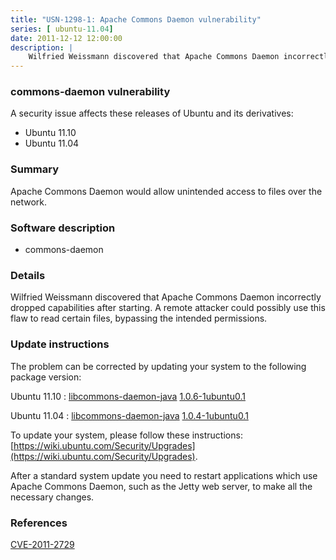 ```yaml
---
title: "USN-1298-1: Apache Commons Daemon vulnerability"
series: [ ubuntu-11.04]
date: 2011-12-12 12:00:00
description: |
    Wilfried Weissmann discovered that Apache Commons Daemon incorrectly dropped capabilities after starting. A remote attacker could possibly use this flaw to read certain files, bypassing the intended permissions. 
--- 
```

 
 


### commons-daemon vulnerability

A security issue affects these releases of Ubuntu and its derivatives:

* Ubuntu 11.10
* Ubuntu 11.04

### Summary

Apache Commons Daemon would allow unintended access to files over the network.

### Software description

* commons-daemon 

### Details

Wilfried Weissmann discovered that Apache Commons Daemon incorrectly dropped capabilities after starting. A remote attacker could possibly use this flaw to read certain files, bypassing the intended permissions. 

### Update instructions

The problem can be corrected by updating your system to the following package version:

Ubuntu 11.10
 : [libcommons-daemon-java](https://launchpad.net/ubuntu/+source/commons-daemon) <span> [1.0.6-1ubuntu0.1](https://launchpad.net/ubuntu/+source/commons-daemon/1.0.6-1ubuntu0.1) </span> 

Ubuntu 11.04
 : [libcommons-daemon-java](https://launchpad.net/ubuntu/+source/commons-daemon) <span> [1.0.4-1ubuntu0.1](https://launchpad.net/ubuntu/+source/commons-daemon/1.0.4-1ubuntu0.1) </span> 

To update your system, please follow these instructions: [https://wiki.ubuntu.com/Security/Upgrades](https://wiki.ubuntu.com/Security/Upgrades).

After a standard system update you need to restart applications which use Apache Commons Daemon, such as the Jetty web server, to make all the necessary changes. 

### References

 
 [CVE-2011-2729](http://people.ubuntu.com/~ubuntu-security/cve/CVE-2011-2729)
 

